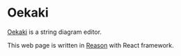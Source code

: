 # Oekaki

[Oekaki](https://sndtkrh.github.io/oekaki/build/) is a string diagram editor.

This web page is written in [Reason](https://reasonml.github.io/)
with React framework.
